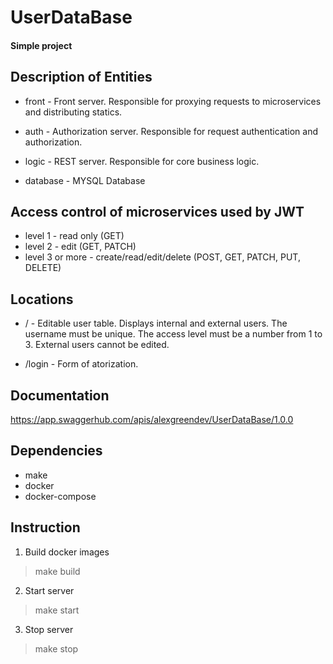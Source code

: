 # UserDataBase

#### Simple project

## Description of Entities

* front - Front server. Responsible for proxying requests to microservices and distributing statics.

* auth - Authorization server. Responsible for request authentication and authorization.

* logic - REST server. Responsible for core business logic.

* database - MYSQL Database

## Access control of microservices used by JWT

* level 1 - read only (GET)
* level 2 - edit (GET, PATCH)
* level 3 or more - create/read/edit/delete (POST, GET, PATCH, PUT, DELETE)

## Locations

* / - Editable user table. Displays internal and external users. The username must be unique. The access level must be a number from 1 to 3. External users cannot be edited.

* /login - Form of atorization. 

## Documentation

https://app.swaggerhub.com/apis/alexgreendev/UserDataBase/1.0.0

## Dependencies

* make
* docker
* docker-compose

## Instruction

1. Build docker images
> make build

2. Start server
> make start

3. Stop server
> make stop